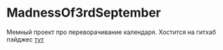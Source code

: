 # MadnessOf3rdSeptember

Мемный проект про переворачивание календаря. Хостится на гитхаб пэйджес [тут](https://shockthunder.github.io/MadnessOf3rdSeptember/)
     